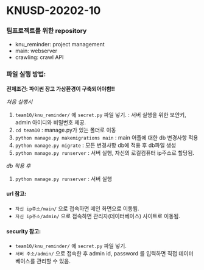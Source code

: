 # KNUSD-20202-10

### 팀프로젝트를 위한 repository

- knu_reminder: project management
- main: webserver
- crawling: crawl API


### 파일 실행 방법:

**전제조건: 파이썬 장고 가상환경이 구축되어야함!!**

_처음 실행시_
1. `team10/knu_reminder/` 에 `secret.py` 파일 넣기. : 서버 실행을 위한 보안키, admin 아이디와 비밀번호 제공.
2. `cd team10` : manage.py가 있는 폴더로 이동
3. `python manage.py makemigrations main` : main 어플에 대한 db 변경사항 적용
4. `python manage.py migrate` : 모든 변경사항 db에 적용 후 db파일 생성
5. `python manage.py runserver` : 서버 실행, 자신의 로컬컴퓨터 ip주소로 할당됨.

_db 적용 후_
1. `python manage.py runserver` : 서버 실행

#### url 참고:

- `자신 ip주소/main/` 으로 접속하면 메인 화면으로 이동됨.
- `자신 ip주소/admin/` 으로 접속하면 관리자(데이터베이스) 사이트로 이동됨.

#### security 참고:

- `team10/knu_reminder/` 에 `secret.py` 파일 넣기.
- `서버 주소/admin/` 으로 접속한 후 admin id, password 를 입력하면 직접 데이터베이스를 관리할 수 있음.
